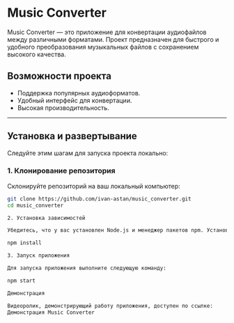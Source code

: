 # Music Converter

Music Converter — это приложение для конвертации аудиофайлов между различными форматами. Проект предназначен для быстрого и удобного преобразования музыкальных файлов с сохранением высокого качества.

## Возможности проекта
- Поддержка популярных аудиоформатов.
- Удобный интерфейс для конвертации.
- Высокая производительность.

---
## Установка и развертывание

Следуйте этим шагам для запуска проекта локально:

### 1. Клонирование репозитория
Склонируйте репозиторий на ваш локальный компьютер:
```bash
git clone https://github.com/ivan-astan/music_converter.git
cd music_converter

2. Установка зависимостей

Убедитесь, что у вас установлен Node.js и менеджер пакетов npm. Установите необходимые зависимости:

npm install

3. Запуск приложения

Для запуска приложения выполните следующую команду:

npm start

Демонстрация

Видеоролик, демонстрирующий работу приложения, доступен по ссылке:
Демонстрация Music Converter
